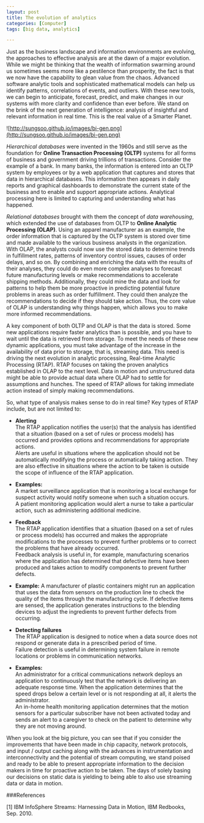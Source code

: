 ```yaml
---
layout: post
title: The evolution of analytics
categories: [Computer]
tags: [big data, analytics]

---
```

Just as the business landscape and information environments are evolving, the approaches to effective analysis are at the dawn of a major evolution. While we might be thinking that the wealth of information swarming around us sometimes seems more like a pestilence than prosperity, the fact is that we now have the capability to glean value from the chaos. Advanced software analytic tools and sophisticated mathematical models can help us identify patterns, correlations of events, and outliers. With these new tools, we can begin to anticipate, forecast, predict, and make changes in our systems with more clarity and confidence than ever before. We stand on the brink of the next generation of intelligence: analysis of insightful and relevant information in real time. This is the real value of a Smarter Planet.

![http://sungsoo.github.io/images/bi-gen.png](http://sungsoo.github.io/images/bi-gen.png)*Hierarchical databases* were invented in the 1960s and still serve as the foundation for **Online Transaction Processing (OLTP)** systems for all forms of business and government driving trillions of transactions. Consider the example of a bank. In many banks, the information is entered into an OLTP system by employees or by a web application that captures and stores that data in hierarchical databases. This information then appears in daily reports and graphical dashboards to demonstrate the current state of the business and to enable and support appropriate actions. Analytical processing here is limited to capturing and understanding what has happened.
*Relational databases* brought with them the concept of *data warehousing*, which extended the use of databases from OLTP to **Online Analytic Processing (OLAP)**. Using an apparel manufacturer as an example, the order information that is captured by the OLTP system is stored over time and made available to the various business analysts in the organization. With OLAP, the analysts could now use the stored data to determine trends in fulfillment rates, patterns of inventory control issues, causes of order delays, and so on. By combining and enriching the data with the results of their analyses, they could do even more complex analyses to forecast future manufacturing levels or make recommendations to accelerate shipping methods. Additionally, they could mine the data and look for patterns to help them be more proactive in predicting potential future problems in areas such as order fulfillment. They could then analyze the recommendations to decide if they should take action. Thus, the core value of OLAP is understanding why things happen, which allows you to make more informed recommendations.
A key component of both OLTP and OLAP is that the data is stored. Some new applications require faster analytics than is possible, and you have to wait until the data is retrieved from storage. To meet the needs of these new dynamic applications, you must take advantage of the increase in the availability of data prior to storage, that is, streaming data. This need is driving the next evolution in analytic processing, Real-time Analytic Processing (RTAP). RTAP focuses on taking the proven analytics established in OLAP to the next level. Data in motion and unstructured data might be able to provide actual data where OLAP had to settle for assumptions and hunches. The speed of RTAP allows for taking immediate action instead of simply making recommendations.So, what type of analysis makes sense to do in real time? Key types of RTAP include, but are not limited to:* **Alerting**  
The RTAP application notifies the user(s) that the analysis has identified that a situation (based on a set of rules or process models) has occurred and provides options and recommendations for appropriate actions.  
Alerts are useful in situations where the application should not be automatically modifying the process or automatically taking action. They are also effective in situations where the action to be taken is outside the scope of influence of the RTAP application.

* **Examples:**  
A market surveillance application that is monitoring a local exchange for suspect activity would notify someone when such a situation occurs.  
A patient monitoring application would alert a nurse to take a particular action, such as administering additional medicine.

* **Feedback**  
The RTAP application identifies that a situation (based on a set of rules or process models) has occurred and makes the appropriate modifications to the processes to prevent further problems or to correct the problems that have already occurred.  
Feedback analysis is useful in, for example, manufacturing scenarios where the application has determined that defective items have been produced and takes action to modify components to prevent further defects.

* **Example:** A manufacturer of plastic containers might run an application that uses the data from sensors on the production line to check the quality of the items through the manufacturing cycle. If defective items are sensed, the application generates instructions to the blending devices to adjust the ingredients to prevent further defects from occurring.
* **Detecting failures**  
The RTAP application is designed to notice when a data source does notrespond or generate data in a prescribed period of time.  
Failure detection is useful in determining system failure in remote locations or problems in communication networks.

* **Examples:**  
An administrator for a critical communications network deploys an application to continuously test that the network is delivering an adequate response time. When the application determines that the speed drops below a certain level or is not responding at all, it alerts the administrator.  
An in-home health monitoring application determines that the motion sensors for a particular subscriber have not been activated today and sends an alert to a caregiver to check on the patient to determine why they are not moving around.When you look at the big picture, you can see that if you consider the improvements that have been made in chip capacity, network protocols, and input / output caching along with the advances in instrumentation and interconnectivity and the potential of stream computing, we stand poised and ready to be able to present appropriate information to the decision makers in time for proactive action to be taken. The days of solely basing our decisions on static data is yielding to being able to also use streaming data or data in motion.
###References[1] IBM InfoSphere Streams: Harnessing Data in Motion, IBM Redbooks, Sep. 2010.